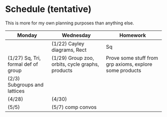 # Schedule (tentative)

This is more for my own planning purposes than anything else.

| Monday | Wednesday | Homework |
| --- | --- | --- |
|   | (1/22) Cayley diagrams, Rect | Sq |
| (1/27) Sq, Tri, formal def of group | (1/29) Group zoo, orbits, cycle graphs, products | Prove some stuff from grp axioms, explore some products |
| (2/3) Subgroups and lattices 
| (4/28) | (4/30) ||
| (5/5) | (5/7) comp convos 

